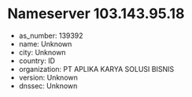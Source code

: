# Nameserver 103.143.95.18

* as_number: 139392
* name: Unknown
* city: Unknown
* country: ID
* organization: PT APLIKA KARYA SOLUSI BISNIS
* version: Unknown
* dnssec: Unknown
